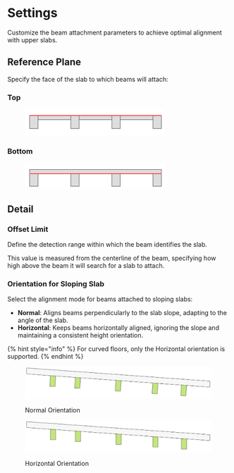 # Settings

Customize the beam attachment parameters to achieve optimal alignment with upper slabs.



## Reference Plane

Specify the face of the slab to which beams will attach:



### Top

<figure><img src="../../.gitbook/assets/image (28).png" alt=""><figcaption></figcaption></figure>

### Bottom

<figure><img src="../../.gitbook/assets/image (29).png" alt=""><figcaption></figcaption></figure>



## Detail

### Offset Limit

Define the detection range within which the beam identifies the slab.

This value is measured from the centerline of the beam, specifying how high above the beam it will search for a slab to attach.



### Orientation for Sloping Slab

Select the alignment mode for beams attached to sloping slabs:

* **Normal**: Aligns beams perpendicularly to the slab slope, adapting to the angle of the slab.
* **Horizontal**: Keeps beams horizontally aligned, ignoring the slope and maintaining a consistent height orientation.

{% hint style="info" %}
For curved floors, only the Horizontal orientation is supported.
{% endhint %}

<figure><img src="../../.gitbook/assets/image (2) (1) (1) (1).png" alt=""><figcaption><p>Normal Orientation</p></figcaption></figure>

<figure><img src="../../.gitbook/assets/image (3) (1) (1) (1).png" alt=""><figcaption><p>Horizontal Orientation</p></figcaption></figure>
